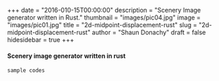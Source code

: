 +++
date = "2016-010-15T00:00:00"
description = "Scenery Image generator written in Rust."
thumbnail = "images/pic04.jpg"
image = "images/pic01.jpg"
title = "2d-midpoint-displacement-rust"
slug = "2d-midpoint-displacement-rust"
author = "Shaun Donachy"
draft = false
hidesidebar = true
+++

#### Scenery image generator written in rust

``` rust
sample codes
```